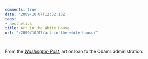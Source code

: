 ```yaml
---
comments: true
date: '2009-10-07T12:32:13Z'
tags:
- aesthetics
title: Art in the White House
url: "/2009/10/07/art-in-the-white-house/"

---
```

From the [*Washington Post*](http://www.washingtonpost.com/wp-dyn/content/article/2009/10/06/AR2009100601824.html?wpisrc=newsletter), art on loan to the Obama administration.
